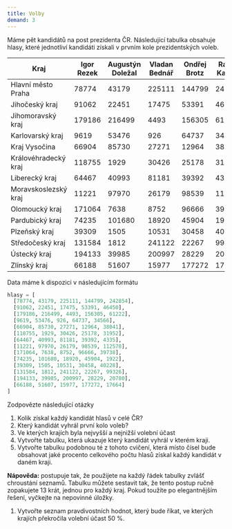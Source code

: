 ```yaml
---
title: Volby
demand: 3
---
```


Máme pět kandidátů na post prezidenta ČR. Následující tabulka obsahuje hlasy, které jednotliví kandidáti získali v prvním kole prezidentských voleb.

| Kraj                 | Igor Rezek | Augustýn Doležal | Vladan Bednář | Ondřej Brotz | Radim Kašpar |
| -------------------- | ---------- | ---------------- | ------------- | ------------ | ------------ |
| Hlavní město Praha   | 78774      | 43179            | 225111        | 144799       | 242854       |
| Jihočeský kraj       | 91062      | 22451            | 17475         | 53391        | 46450        |
| Jihomoravský kraj    | 179186     | 216499           | 4493          | 156305       | 61222        |
| Karlovarský kraj     | 9619       | 53476            | 926           | 64737        | 34566        |
| Kraj Vysočina        | 66904      | 85730            | 27271         | 12964        | 38041        |
| Královéhradecký kraj | 118755     | 1929             | 30426         | 25178        | 31952        |
| Liberecký kraj       | 64467      | 40993            | 81181         | 39392        | 4335         |
| Moravskoslezský kraj | 11221      | 97970            | 26179         | 98539        | 112578       |
| Olomoucký kraj       | 171064     | 7638             | 8752          | 96666        | 39738        |
| Pardubický kraj      | 74235      | 101680           | 18920         | 45904        | 1922         |
| Plzeňský kraj        | 39309      | 1505             | 10531         | 30458        | 40228        |
| Středočeský kraj     | 131584     | 1812             | 241122        | 22267        | 99326        |
| Ústecký kraj         | 194133     | 39985            | 200997        | 28229        | 20780        |
| Zlínský kraj         | 66188      | 51607            | 15977         | 177272       | 17664        |

Data máme k dispozici v následujícím formátu

```py
hlasy = [
  [78774, 43179, 225111, 144799, 242854],
  [91062, 22451, 17475, 53391, 46450],
  [179186, 216499, 4493, 156305, 61222],
  [9619, 53476, 926, 64737, 34566],
  [66904, 85730, 27271, 12964, 38041],
  [118755, 1929, 30426, 25178, 31952],
  [64467, 40993, 81181, 39392, 4335],
  [11221, 97970, 26179, 98539, 112578],
  [171064, 7638, 8752, 96666, 39738],
  [74235, 101680, 18920, 45904, 1922],
  [39309, 1505, 10531, 30458, 40228],
  [131584, 1812, 241122, 22267, 99326],
  [194133, 39985, 200997, 28229, 20780],
  [66188, 51607, 15977, 177272, 17664]
]
```

Zodpovězte následující otázky

1. Kolik získal každý kandidát hlasů v celé ČR?
1. Který kandidát vyhrál první kolo voleb?
1. Ve kterých krajích byla nejvyšší a nejnižší volební účast
1. Vytvořte tabulku, která ukazuje který kandidát vyhrál v kterém kraji.
1. Vytvořte tabulku podobnou té z tohoto cvičení, která místo čísel bude obsahovat jaké procento celkového počtu hlasů získal každý kandidát v daném kraji.

**Nápověda:** postupuje tak, že použijete na každý řádek tabulky zvlášť chroustání seznamů. Tabulku můžete sestavit tak, že tento postup ručně zopakujete 13 krát, jednou pro každý kraj. Pokud toužíte po elegantnějším řešení, vyčkejte na nepovinné úložky.

1. Vytvořte seznam pravdivostních hodnot, který bude říkat, ve kterých krajích překročila volební účast 50 %.
